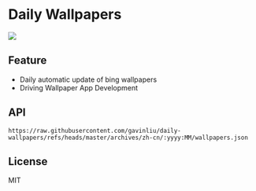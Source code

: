 # Daily Wallpapers
  
![](https://www.bing.com/th?id=OHR.LyngvigLighthouse_ZH-CN0836204503_UHD.jpg)

## Feature

- Daily automatic update of bing wallpapers
- Driving Wallpaper App Development

## API

```
https://raw.githubusercontent.com/gavinliu/daily-wallpapers/refs/heads/master/archives/zh-cn/:yyyy:MM/wallpapers.json
```

## License

MIT
  